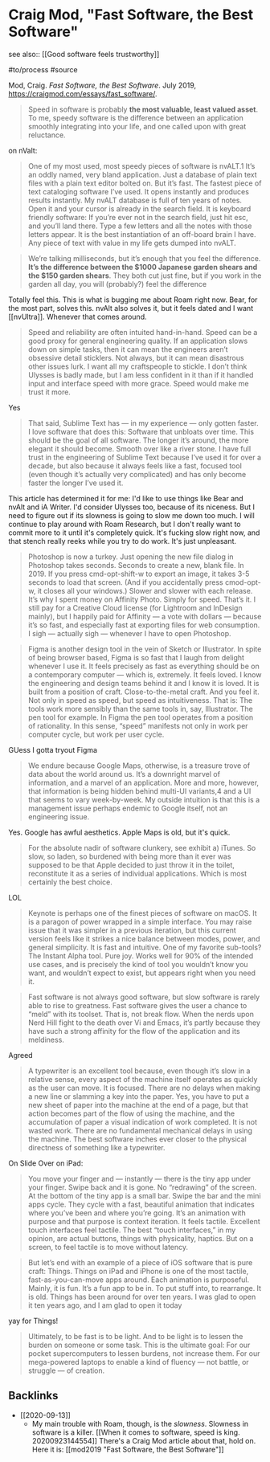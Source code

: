 ---
---
# Craig Mod, "Fast Software, the Best Software"

see also:: [[Good software feels trustworthy]]

#to/process 
#source 

Mod, Craig. *Fast Software, the Best Software*. July 2019, https://craigmod.com/essays/fast_software/.

> Speed in software is probably **the most valuable, least valued asset**. To me, speedy software is the difference between an application smoothly integrating into your life, and one called upon with great reluctance.  


on nValt:
> One of my most used, most speedy pieces of software is nvALT.1 It’s an oddly named, very bland application. Just a database of plain text files with a plain text editor bolted on. But it’s fast. The fastest piece of text cataloging software I’ve used. It opens instantly and produces results instantly. My nvALT database is full of ten years of notes. Open it and your cursor is already in the search field. It is keyboard friendly software: If you’re ever not in the search field, just hit esc, and you’ll land there. Type a few letters and all the notes with those letters appear. It is the best instantiation of an off-board brain I have. Any piece of text with value in my life gets dumped into nvALT.  

> We’re talking milliseconds, but it’s enough that you feel the difference. **It’s the difference between the $1000 Japanese garden shears and the $150 garden shears**. They both cut just fine, but if you work in the garden all day, you will (probably?) feel the difference  

Totally feel this. This is what is bugging me about Roam right now. Bear, for the most part, solves this. nvAlt also solves it, but it feels dated and I want [[nvUltra]]. Whenever that comes around.

> Speed and reliability are often intuited hand-in-hand. Speed can be a good proxy for general engineering quality. If an application slows down on simple tasks, then it can mean the engineers aren’t obsessive detail sticklers. Not always, but it can mean disastrous other issues lurk. I want all my craftspeople to stickle. I don’t think Ulysses is badly made, but I am less confident in it than if it handled input and interface speed with more grace. Speed would make me trust it more.  

Yes

> That said, Sublime Text has — in my experience — only gotten faster. I love software that does this: Software that unbloats over time. This should be the goal of all software. The longer it’s around, the more elegant it should become. Smooth over like a river stone. I have full trust in the engineering of Sublime Text because I’ve used it for over a decade, but also because it always feels like a fast, focused tool (even though it’s actually very complicated) and has only become faster the longer I’ve used it.  

This article has determined it for me: I'd like to use things like Bear and nvAlt and iA Writer. I'd consider Ulysses too, because of its niceness. But I need to figure out if its slowness is going to slow me down too much. I will continue to play around with Roam Research, but I don't really want to commit more to it until it's completely quick. It's fucking slow right now, and that stench really reeks while you try to do work. It's just unpleasant.

> Photoshop is now a turkey. Just opening the new file dialog in Photoshop takes seconds. Seconds to create a new, blank file. In 2019. If you press cmd-opt-shift-w to export an image, it takes 3-5 seconds to load that screen. (And if you accidentally press cmod-opt-w, it closes all your windows.) Slower and slower with each release. It’s why I spent money on Affinity Photo. Simply for speed. That’s it. I still pay for a Creative Cloud license (for Lightroom and InDesign mainly), but I happily paid for Affinity — a vote with dollars — because it’s so fast, and especially fast at exporting files for web consumption. I sigh — actually sigh — whenever I have to open Photoshop.  

> Figma is another design tool in the vein of Sketch or Illustrator. In spite of being browser based, Figma is so fast that I laugh from delight whenever I use it. It feels precisely as fast as everything should be on a contemporary computer — which is, extremely. It feels loved. I know the engineering and design teams behind it and I know it is loved. It is built from a position of craft. Close-to-the-metal craft. And you feel it. Not only in speed as speed, but speed as intuitiveness. That is: The tools work more sensibly than the same tools in, say, Illustrator. The pen tool for example. In Figma the pen tool operates from a position of rationality. In this sense, “speed” manifests not only in work per computer cycle, but work per user cycle.  

GUess I gotta tryout Figma
 
> We endure because Google Maps, otherwise, is a treasure trove of data about the world around us. It’s a downright marvel of information, and a marvel of an application. More and more, however, that information is being hidden behind multi-UI variants,4 and a UI that seems to vary week-by-week. My outside intuition is that this is a management issue perhaps endemic to Google itself, not an engineering issue.  

Yes. Google has awful aesthetics. Apple Maps is old, but it's quick.

> For the absolute nadir of software clunkery, see exhibit a) iTunes. So slow, so laden, so burdened with being more than it ever was supposed to be that Apple decided to just throw it in the toilet, reconstitute it as a series of individual applications. Which is most certainly the best choice.  

LOL

> Keynote is perhaps one of the finest pieces of software on macOS. It is a paragon of power wrapped in a simple interface. You may raise issue that it was simpler in a previous iteration, but this current version feels like it strikes a nice balance between modes, power, and general simplicity. It is fast and intuitive. One of my favorite sub-tools? The Instant Alpha tool. Pure joy. Works well for 90% of the intended use cases, and is precisely the kind of tool you wouldn’t know you want, and wouldn’t expect to exist, but appears right when you need it.  

> Fast software is not always good software, but slow software is rarely able to rise to greatness. Fast software gives the user a chance to “meld” with its toolset. That is, not break flow. When the nerds upon Nerd Hill fight to the death over Vi and Emacs, it’s partly because they have such a strong affinity for the flow of the application and its meldiness.  

Agreed

> A typewriter is an excellent tool because, even though it’s slow in a relative sense, every aspect of the machine itself operates as quickly as the user can move. It is focused. There are no delays when making a new line or slamming a key into the paper. Yes, you have to put a new sheet of paper into the machine at the end of a page, but that action becomes part of the flow of using the machine, and the accumulation of paper a visual indication of work completed. It is not wasted work. There are no fundamental mechanical delays in using the machine. The best software inches ever closer to the physical directness of something like a typewriter.   

On Slide Over on iPad:

> You move your finger and — instantly — there is the tiny app under your finger. Swipe back and it is gone. No “redrawing” of the screen. At the bottom of the tiny app is a small bar. Swipe the bar and the mini apps cycle. They cycle with a fast, beautiful animation that indicates where you’ve been and where you’re going. It’s an animation with purpose and that purpose is context iteration. It feels tactile. Excellent touch interfaces feel tactile. The best “touch interfaces,” in my opinion, are actual buttons, things with physicality, haptics. But on a screen, to feel tactile is to move without latency.  

> But let’s end with an example of a piece of iOS software that is pure craft: Things. Things on iPad and iPhone is one of the most tactile, fast-as-you-can-move apps around. Each animation is purposeful. Mainly, it is fun. It’s a fun app to be in. To put stuff into, to rearrange. It is old. Things has been around for over ten years. I was glad to open it ten years ago, and I am glad to open it today  

yay for Things!

> Ultimately, to be fast is to be light. And to be light is to lessen the burden on someone or some task. This is the ultimate goal: For our pocket supercomputers to lessen burdens, not increase them. For our mega-powered laptops to enable a kind of fluency — not battle, or struggle — of creation.  

## Backlinks
* [[2020-09-13]]
	* My main trouble with Roam, though, is the *slowness*. Slowness in software is a killer. [[When it comes to software, speed is king. 20200923144554]] There's a Craig Mod article about that, hold on. Here it is: [[mod2019 "Fast Software, the Best Software"]]